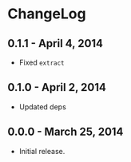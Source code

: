 # ChangeLog

## 0.1.1 - April 4, 2014
* Fixed `extract`

## 0.1.0 - April 2, 2014
* Updated deps

## 0.0.0 - March 25, 2014
* Initial release.
